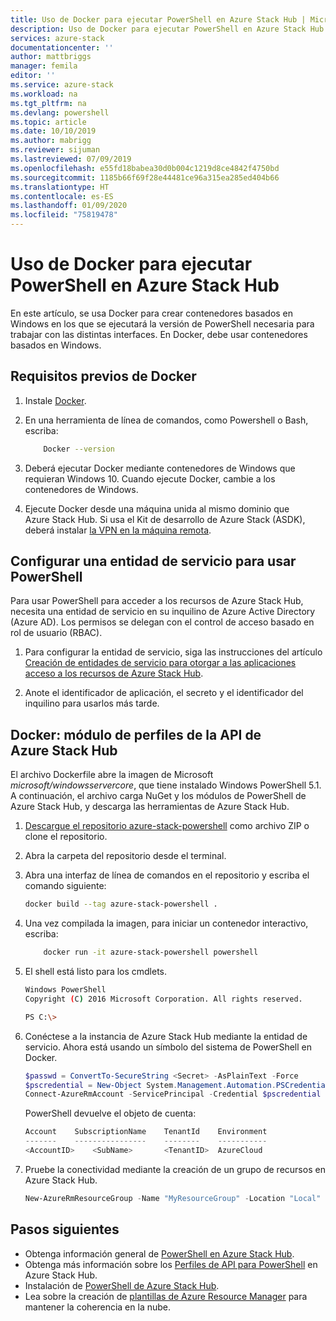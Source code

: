 ```yaml
---
title: Uso de Docker para ejecutar PowerShell en Azure Stack Hub | Microsoft Docs
description: Uso de Docker para ejecutar PowerShell en Azure Stack Hub
services: azure-stack
documentationcenter: ''
author: mattbriggs
manager: femila
editor: ''
ms.service: azure-stack
ms.workload: na
ms.tgt_pltfrm: na
ms.devlang: powershell
ms.topic: article
ms.date: 10/10/2019
ms.author: mabrigg
ms.reviewer: sijuman
ms.lastreviewed: 07/09/2019
ms.openlocfilehash: e55fd18babea30d0b004c1219d8ce4842f4750bd
ms.sourcegitcommit: 1185b66f69f28e44481ce96a315ea285ed404b66
ms.translationtype: HT
ms.contentlocale: es-ES
ms.lasthandoff: 01/09/2020
ms.locfileid: "75819478"
---
```

# <a name="use-docker-to-run-powershell-in-azure-stack-hub"></a>Uso de Docker para ejecutar PowerShell en Azure Stack Hub

En este artículo, se usa Docker para crear contenedores basados en Windows en los que se ejecutará la versión de PowerShell necesaria para trabajar con las distintas interfaces. En Docker, debe usar contenedores basados en Windows.

## <a name="docker-prerequisites"></a>Requisitos previos de Docker

1. Instale [Docker](https://docs.docker.com/install/).

1. En una herramienta de línea de comandos, como Powershell o Bash, escriba:

    ```bash
        Docker --version
    ```

1. Deberá ejecutar Docker mediante contenedores de Windows que requieran Windows 10. Cuando ejecute Docker, cambie a los contenedores de Windows.

1. Ejecute Docker desde una máquina unida al mismo dominio que Azure Stack Hub. Si usa el Kit de desarrollo de Azure Stack (ASDK), deberá instalar [la VPN en la máquina remota](azure-stack-connect-azure-stack.md#connect-to-azure-stack-hub-with-vpn).

## <a name="set-up-a-service-principal-for-using-powershell"></a>Configurar una entidad de servicio para usar PowerShell

Para usar PowerShell para acceder a los recursos de Azure Stack Hub, necesita una entidad de servicio en su inquilino de Azure Active Directory (Azure AD). Los permisos se delegan con el control de acceso basado en rol de usuario (RBAC).

1. Para configurar la entidad de servicio, siga las instrucciones del artículo [Creación de entidades de servicio para otorgar a las aplicaciones acceso a los recursos de Azure Stack Hub](azure-stack-create-service-principals.md).

2. Anote el identificador de aplicación, el secreto y el identificador del inquilino para usarlos más tarde.

## <a name="docker---azure-stack-hub-api-profiles-module"></a>Docker: módulo de perfiles de la API de Azure Stack Hub

El archivo Dockerfile abre la imagen de Microsoft *microsoft/windowsservercore*, que tiene instalado Windows PowerShell 5.1. A continuación, el archivo carga NuGet y los módulos de PowerShell de Azure Stack Hub, y descarga las herramientas de Azure Stack Hub.

1. [Descargue el repositorio azure-stack-powershell](https://github.com/mattbriggs/azure-stack-powershell) como archivo ZIP o clone el repositorio.

2. Abra la carpeta del repositorio desde el terminal.

3. Abra una interfaz de línea de comandos en el repositorio y escriba el comando siguiente:

    ```bash  
    docker build --tag azure-stack-powershell .
    ```

4. Una vez compilada la imagen, para iniciar un contenedor interactivo, escriba:

    ```bash  
        docker run -it azure-stack-powershell powershell
    ```

5. El shell está listo para los cmdlets.

    ```bash
    Windows PowerShell
    Copyright (C) 2016 Microsoft Corporation. All rights reserved.

    PS C:\>
    ```

6. Conéctese a la instancia de Azure Stack Hub mediante la entidad de servicio. Ahora está usando un símbolo del sistema de PowerShell en Docker. 

    ```powershell
    $passwd = ConvertTo-SecureString <Secret> -AsPlainText -Force
    $pscredential = New-Object System.Management.Automation.PSCredential('<ApplicationID>', $passwd)
    Connect-AzureRmAccount -ServicePrincipal -Credential $pscredential -TenantId <TenantID>
    ```

   PowerShell devuelve el objeto de cuenta:

    ```powershell  
    Account    SubscriptionName    TenantId    Environment
    -------    ----------------    --------    -----------
    <AccountID>    <SubName>       <TenantID>  AzureCloud
    ```

7. Pruebe la conectividad mediante la creación de un grupo de recursos en Azure Stack Hub.

    ```powershell  
    New-AzureRmResourceGroup -Name "MyResourceGroup" -Location "Local"
    ```

## <a name="next-steps"></a>Pasos siguientes

-  Obtenga información general de [PowerShell en Azure Stack Hub](azure-stack-powershell-overview.md).
- Obtenga más información sobre los [Perfiles de API para PowerShell](azure-stack-version-profiles.md) en Azure Stack Hub.
- Instalación de [PowerShell de Azure Stack Hub](../operator/azure-stack-powershell-install.md).
- Lea sobre la creación de [plantillas de Azure Resource Manager](azure-stack-develop-templates.md) para mantener la coherencia en la nube.
